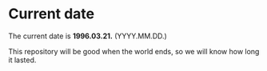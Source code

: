 # Current date

The current date is **1996.03.21.** (YYYY.MM.DD.)

This repository will be good when the world ends, so we will know how long it lasted.